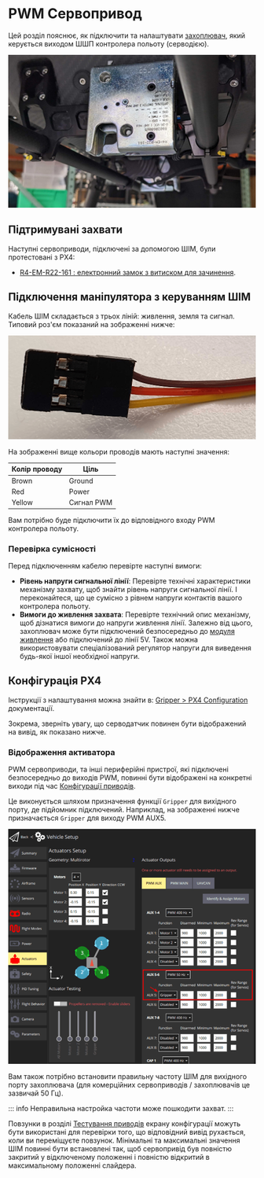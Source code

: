 # PWM Сервопривод

Цей розділ пояснює, як підключити та налаштувати [захоплювач](../peripherals/gripper.md), який керується виходом ШШП контролера польоту (серводією).

![R4-EM-R22-16: High-load gripper example](../../assets/hardware/grippers/highload_gripper_example.jpg)

## Підтримувані захвати

Наступні сервоприводи, підключені за допомогою ШІМ, були протестовані з PX4:

- [R4-EM-R22-161 : електронний замок з витиском для зачинення](https://southco.com/en_any_int/r4-em-r22-161).

## Підключення маніпулятора з керуванням ШІМ

Кабель ШІМ складається з трьох ліній: живлення, земля та сигнал. Типовий роз'єм показаний на зображенні нижче:

![PWM Cable](../../assets/hardware/grippers/pwm_cable.png)

На зображенні вище кольори проводів мають наступні значення:

| Колір проводу | Ціль       |
| ------------- | ---------- |
| Brown         | Ground     |
| Red           | Power      |
| Yellow        | Сигнал PWM |

Вам потрібно буде підключити їх до відповідного входу PWM контролера польоту.

### Перевірка сумісності

Перед підключенням кабелю перевірте наступні вимоги:

- **Рівень напруги сигнальної лінії**: Перевірте технічні характеристики механізму захвату, щоб знайти рівень напруги сигнальної лінії. І переконайтеся, що це сумісно з рівнем напруги контактів вашого контролера польоту.
- **Вимоги до живлення захвата**: Перевірте технічний опис механізму, щоб дізнатися вимоги до напруги живлення лінії. Залежно від цього, захоплювач може бути підключений безпосередньо до [модуля живлення](../power_module/index.md) або підключений до лінії 5V. Також можна використовувати спеціалізований регулятор напруги для виведення будь-якої іншої необхідної напруги.

## Конфігурація PX4

Інструкції з налаштування можна знайти в: [Gripper > PX4 Configuration](../peripherals/gripper.md#px4-configuration) документації.

Зокрема, зверніть увагу, що серводатчик повинен бути відображений на вивід, як показано нижче.

### Відображення активатора

PWM сервоприводи, та інші периферійні пристрої, які підключені безпосередньо до виходів PWM, повинні бути відображені на конкретні виходи під час [Конфігурації приводів](../config/actuators.md#actuator-outputs).

Це виконується шляхом призначення функції `Gripper` для вихідного порту, де підйомник підключений. Наприклад, на зображенні нижче призначається `Gripper` для виходу PWM AUX5.

![Gripper output mapping](../../assets/config/gripper/qgc_gripper_output_setup.png)

Вам також потрібно встановити правильну частоту ШІМ для вихідного порту захоплювача (для комерційних сервоприводів / захоплювачів це зазвичай 50 Гц).

::: info
Неправильна настройка частоти може пошкодити захват.
:::

Повзунки в розділі [Тестування приводів](../config/actuators.md#actuator-testing) екрану конфігурації можуть бути використані для перевірки того, що відповідний вивід рухається, коли ви переміщуєте повзунок. Мінімальні та максимальні значення ШІМ повинні бути встановлені так, щоб сервопривід був повністю закритий у відключеному положенні і повністю відкритий в максимальному положенні слайдера.
